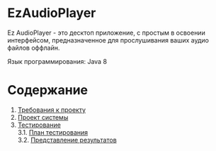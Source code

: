 # EzAudioPlayer
Ez AudioPlayer - это десктоп приложение, с простым в освоении интерфейсом, предназначенное для прослушивания ваших аудио файлов оффлайн.

Язык программирования: Java 8

# Содержание
1. [Требования к проекту](docs/project_requirements.md)  
2. [Проект системы](docs/System%20project/README.md)    
3. [Тестирование](testing)  
3.1. [План тестирования](testing/TestPlan.md)   
3.2. [Представление результатов](testing/TestResult.md)
